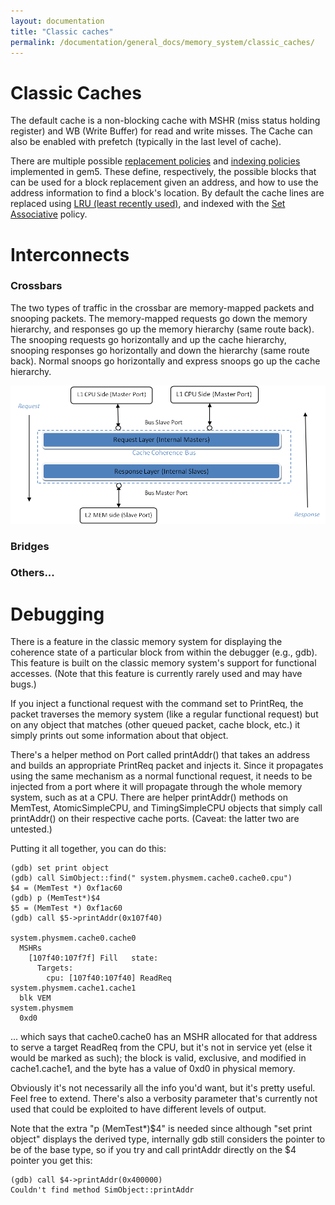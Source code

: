 ```yaml
---
layout: documentation
title: "Classic caches"
permalink: /documentation/general_docs/memory_system/classic_caches/
---
```


# Classic Caches

The default cache is a non-blocking cache with MSHR (miss status holding
register) and WB (Write Buffer) for read and write misses. The Cache can
also be enabled with prefetch (typically in the last level of cache).

There are multiple possible [replacement policies](replacement_policies) and [indexing
policies](indexing_policies) implemented in gem5. These define, respectively, the possible
blocks that can be used for a block replacement given an address, and
how to use the address information to find a block\'s location. By
default the cache lines are replaced using [LRU (least recently used)](replacement_policies),
and indexed with the [Set Associative](indexing_policies) policy.


# Interconnects

### Crossbars

The two types of traffic in the crossbar are memory-mapped packets and
snooping packets. The memory-mapped requests go down the memory
hierarchy, and responses go up the memory hierarchy (same route back).
The snooping requests go horizontally and up the cache hierarchy,
snooping responses go horizontally and down the hierarchy (same route
back). Normal snoops go horizontally and express snoops go up the cache
hierarchy.

![Bus Connections](/assets/img/Bus.png)

### Bridges

### Others...

# Debugging

There is a feature in the classic memory system for displaying the coherence state of a particular block from within the debugger (e.g., gdb). This feature is built on the classic memory system's support for functional accesses. (Note that this feature is currently rarely used and may have bugs.)

If you inject a functional request with the command set to PrintReq, the packet traverses the memory system (like a regular functional request) but on any object that matches (other queued packet, cache block, etc.) it simply prints out some information about that object.

There's a helper method on Port called printAddr() that takes an address and builds an appropriate PrintReq packet and injects it. Since it propagates using the same mechanism as a normal functional request, it needs to be injected from a port where it will propagate through the whole memory system, such as at a CPU. There are helper printAddr() methods on MemTest, AtomicSimpleCPU, and TimingSimpleCPU objects that simply call printAddr() on their respective cache ports. (Caveat: the latter two are untested.)

Putting it all together, you can do this:

```
(gdb) set print object
(gdb) call SimObject::find(" system.physmem.cache0.cache0.cpu")
$4 = (MemTest *) 0xf1ac60
(gdb) p (MemTest*)$4
$5 = (MemTest *) 0xf1ac60
(gdb) call $5->printAddr(0x107f40)

system.physmem.cache0.cache0
  MSHRs
    [107f40:107f7f] Fill   state:
      Targets:
        cpu: [107f40:107f40] ReadReq
system.physmem.cache1.cache1
  blk VEM
system.physmem
  0xd0
```

... which says that cache0.cache0 has an MSHR allocated for that address to serve a target ReadReq from the CPU, but it's not in service yet (else it would be marked as such); the block is valid, exclusive, and modified in cache1.cache1, and the byte has a value of 0xd0 in physical memory.

Obviously it's not necessarily all the info you'd want, but it's pretty useful. Feel free to extend. There's also a verbosity parameter that's currently not used that could be exploited to have different levels of output.

Note that the extra "p (MemTest*)$4" is needed since although "set print object" displays the derived type, internally gdb still considers the pointer to be of the base type, so if you try and call printAddr directly on the $4 pointer you get this:

```
(gdb) call $4->printAddr(0x400000)
Couldn't find method SimObject::printAddr
```

